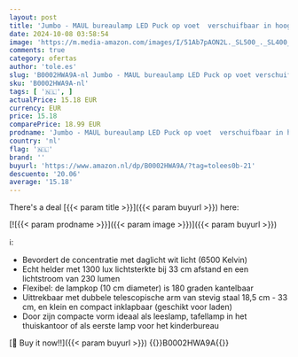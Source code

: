 ```yaml
---
layout: post
title: 'Jumbo - MAUL bureaulamp LED Puck op voet  verschuifbaar in hoogte  daglihct wit licht  zwart'
date: 2024-10-08 03:58:54
image: 'https://m.media-amazon.com/images/I/51Ab7pAON2L._SL500_._SL400_.jpg'
comments: true
category: ofertas
author: 'tole.es'
slug: 'B0002HWA9A-nl Jumbo - MAUL bureaulamp LED Puck op voet verschuifbaar in...'
sku: 'B0002HWA9A-nl'
tags: [ '🇳🇱', ]
actualPrice: 15.18 EUR
currency: EUR
price: 15.18
comparePrice: 18.99 EUR
prodname: 'Jumbo - MAUL bureaulamp LED Puck op voet  verschuifbaar in hoogte  daglihct wit licht  zwart'
country: 'nl'
flag: '🇳🇱'
brand: ''
buyurl: 'https://www.amazon.nl/dp/B0002HWA9A/?tag=tolees0b-21'
descuento: '20.06'
average: '15.18'
---
```


There's a deal [{{< param title >}}]({{< param buyurl >}})  here:

[![{{< param prodname >}}]({{< param image >}})]({{< param buyurl >}})

ℹ️:

- Bevordert de concentratie met daglicht wit licht (6500 Kelvin)
- Echt helder met 1300 lux lichtsterkte bij 33 cm afstand en een lichtstroom van 230 lumen
- Flexibel: de lampkop (10 cm diameter) is 180 graden kantelbaar
- Uittrekbaar met dubbele telescopische arm van stevig staal 18,5 cm - 33 cm, en klein en compact inklapbaar (geschikt voor laden)
- Door zijn compacte vorm ideaal als leeslamp, tafellamp in het thuiskantoor of als eerste lamp voor het kinderbureau

[🛒 Buy it now!!]({{< param buyurl >}})
{{<world>}}B0002HWA9A{{</world>}}
